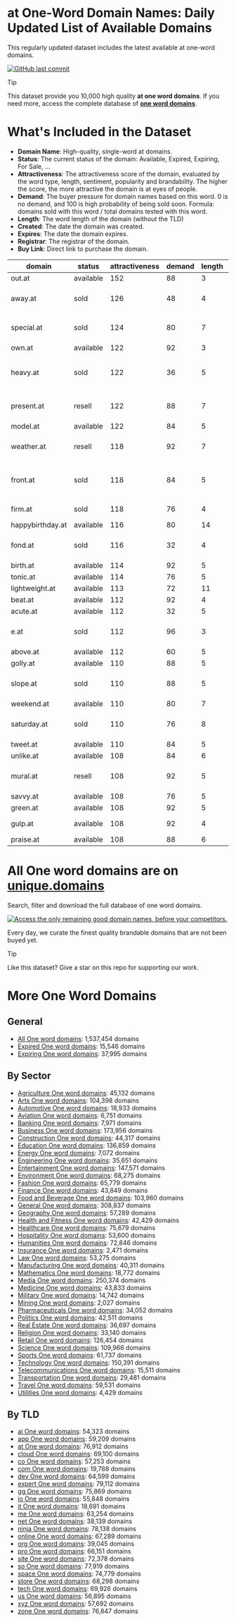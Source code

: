 
# **at One-Word Domain Names**: Daily Updated List of Available Domains

This regularly updated dataset includes the latest available at one-word domains.

[![GitHub last commit](https://img.shields.io/github/last-commit/UniqueDomains/at-oneword-domains.svg?style=flat)]() 

> [!TIP]
> This dataset provide you 10,000 high quality **at one word domains**.
> If you need more, access the complete database of **[one word domains](https://unique.domains?utm_source=github&utm_medium=dataset&utm_campaign=at&utm_content=description.top)**.

# What's Included in the Dataset

- **Domain Name**: High-quality, single-word at domains.
- **Status**: The current status of the domain: Available, Expired, Expiring, For Sale, ...
- **Attractiveness**: The attractiveness score of the domain, evaluated by the word type, length, sentiment, popularity and brandability. The higher the score, the more attractive the domain is at eyes of people.
- **Demand**: The buyer pressure for domain names based on this word. 0 is no demand, and 100 is high probability of being sold soon. Formula: domains sold with this word / total domains tested with this word.
- **Length**: The word length of the domain (without the TLD)
- **Created**: The date the domain was created.
- **Expires**: The date the domain expires.
- **Registrar**: The registrar of the domain.
- **Buy Link**: Direct link to purchase the domain.

| domain           | status    | attractiveness | demand | length | created | expires | registrar                                                             | sectors                                            |
| ---------------- | --------- | -------------- | ------ | ------ | ------- | ------- | --------------------------------------------------------------------- | -------------------------------------------------- |
| out.at           | available | 152            | 88     | 3      |         |         |                                                                       | Business,General,Media,Technology                  |
| away.at          | sold      | 126            | 48     | 4      |         |         | Domainers Registrar AG ( https://nic.at/registrar/668 )               | Business,Media,Travel                              |
| special.at       | sold      | 124            | 80     | 7      |         |         | GoDaddy.com, LLC ( https://nic.at/registrar/693 )                     | Business,Media,Retail                              |
| own.at           | available | 122            | 92     | 3      |         |         |                                                                       | Business,Finance,Real Estate                       |
| heavy.at         | sold      | 122            | 36     | 5      |         |         | CSL Computer Service Langenbach GmbH ( https://nic.at/registrar/612 ) | Business,Media,Technology                          |
| present.at       | resell    | 122            | 88     | 7      |         |         | EWBCD GmbH ( https://nic.at/registrar/750 )                           | Business,Education,Media                           |
| model.at         | available | 122            | 84     | 5      |         |         |                                                                       | Business,Fashion,Technology                        |
| weather.at       | resell    | 118            | 92     | 7      |         |         | InterNetX GmbH ( https://nic.at/registrar/80 )                        | Environment,Media,Travel                           |
| front.at         | sold      | 118            | 84     | 5      |         |         | Hosting concepts B.V. / Registrar.eu ( https://nic.at/registrar/648 ) | Business,General,Media,Technology                  |
| firm.at          | sold      | 118            | 76     | 4      |         |         | registrant:     IISP622845-NICAT                                      | Business,Finance,Law                               |
| happybirthday.at | available | 116            | 80     | 14     |         |         |                                                                       | Entertainment,Retail                               |
| fond.at          | sold      | 116            | 32     | 4      |         |         | easyname GmbH ( https://nic.at/registrar/414 )                        | General,Hospitality,Retail                         |
| birth.at         | available | 114            | 92     | 5      |         |         |                                                                       | Healthcare,Humanities,Medicine                     |
| tonic.at         | available | 114            | 76     | 5      |         |         |                                                                       | Health and Fitness,Medicine,Science                |
| lightweight.at   | available | 113            | 72     | 11     |         |         |                                                                       | Automotive,Sports,Technology                       |
| beat.at          | available | 112            | 92     | 4      |         |         |                                                                       | Media,Sports                                       |
| acute.at         | available | 112            | 32     | 5      |         |         |                                                                       | Mathematics,Medicine,Science                       |
| e.at             | sold      | 112            | 96     | 3      |         |         | MarkMonitor Inc. ( https://nic.at/registrar/434 )                     | Food and Beverage,Health and Fitness,Hospitality   |
| above.at         | available | 112            | 60     | 5      |         |         |                                                                       | Business                                           |
| golly.at         | available | 110            | 88     | 5      |         |         |                                                                       | Arts,Media                                         |
| slope.at         | sold      | 110            | 88     | 5      |         |         | InterNetX GmbH ( https://nic.at/registrar/80 )                        | Construction,Engineering,Geography                 |
| weekend.at       | available | 110            | 80     | 7      |         |         |                                                                       | Entertainment,Hospitality,Travel                   |
| saturday.at      | sold      | 110            | 76     | 8      |         |         | NETIM ( https://nic.at/registrar/586 )                                | Entertainment                                      |
| tweet.at         | available | 110            | 84     | 5      |         |         |                                                                       | Entertainment,Media,Technology                     |
| unlike.at        | available | 108            | 84     | 6      |         |         |                                                                       | Business,Technology                                |
| mural.at         | resell    | 108            | 92     | 5      |         |         | InterNetX GmbH ( https://nic.at/registrar/80 )                        | Arts                                               |
| savvy.at         | available | 108            | 76     | 5      |         |         |                                                                       | Business,Media,Technology                          |
| green.at         | available | 108            | 92     | 5      |         |         |                                                                       | Agriculture,Environment,Real Estate                |
| gulp.at          | available | 108            | 92     | 4      |         |         |                                                                       | Entertainment,Food and Beverage,Health and Fitness |
| praise.at        | available | 108            | 88     | 6      |         |         |                                                                       | Humanities,Media,Religion                          |

# All One word domains are on [unique.domains](https://unique.domains?utm_source=github&utm_medium=dataset&utm_campaign=at&utm_content=description.bottom)

Search, filter and download the full database of one word domains.

[![Access the only remaining good domain names, before your competitors.](https://github.com/UniqueDomains/at-oneword-domains/blob/main/unique.domains.jpg?raw=true)](https://unique.domains?utm_source=github&utm_medium=dataset&utm_campaign=at&utm_content=description.image)

Every day, we curate the finest quality brandable domains that are not been buyed yet.

> [!TIP]
> Like this dataset? Give a star on this repo for supporting our work.

# More One Word Domains

## General

- [All One word domains](https://github.com/UniqueDomains/oneword-domains): 1,537,454 domains
- [Expired One word domains](https://github.com/UniqueDomains/expired-oneword-domains): 15,546 domains
- [Expiring One word domains](https://github.com/UniqueDomains/expiring-oneword-domains): 37,995 domains
## By Sector

- [Agriculture One word domains](https://github.com/UniqueDomains/agriculture-oneword-domains): 45,132 domains
- [Arts One word domains](https://github.com/UniqueDomains/arts-oneword-domains): 104,398 domains
- [Automotive One word domains](https://github.com/UniqueDomains/automotive-oneword-domains): 18,933 domains
- [Aviation One word domains](https://github.com/UniqueDomains/aviation-oneword-domains): 6,751 domains
- [Banking One word domains](https://github.com/UniqueDomains/banking-oneword-domains): 7,971 domains
- [Business One word domains](https://github.com/UniqueDomains/business-oneword-domains): 173,956 domains
- [Construction One word domains](https://github.com/UniqueDomains/construction-oneword-domains): 44,317 domains
- [Education One word domains](https://github.com/UniqueDomains/education-oneword-domains): 136,859 domains
- [Energy One word domains](https://github.com/UniqueDomains/energy-oneword-domains): 7,072 domains
- [Engineering One word domains](https://github.com/UniqueDomains/engineering-oneword-domains): 35,651 domains
- [Entertainment One word domains](https://github.com/UniqueDomains/entertainment-oneword-domains): 147,571 domains
- [Environment One word domains](https://github.com/UniqueDomains/environment-oneword-domains): 68,275 domains
- [Fashion One word domains](https://github.com/UniqueDomains/fashion-oneword-domains): 65,779 domains
- [Finance One word domains](https://github.com/UniqueDomains/finance-oneword-domains): 43,849 domains
- [Food and Beverage One word domains](https://github.com/UniqueDomains/food-and-beverage-oneword-domains): 103,960 domains
- [General One word domains](https://github.com/UniqueDomains/general-oneword-domains): 308,837 domains
- [Geography One word domains](https://github.com/UniqueDomains/geography-oneword-domains): 57,289 domains
- [Health and Fitness One word domains](https://github.com/UniqueDomains/health-and-fitness-oneword-domains): 42,429 domains
- [Healthcare One word domains](https://github.com/UniqueDomains/healthcare-oneword-domains): 75,679 domains
- [Hospitality One word domains](https://github.com/UniqueDomains/hospitality-oneword-domains): 53,600 domains
- [Humanities One word domains](https://github.com/UniqueDomains/humanities-oneword-domains): 72,846 domains
- [Insurance One word domains](https://github.com/UniqueDomains/insurance-oneword-domains): 2,471 domains
- [Law One word domains](https://github.com/UniqueDomains/law-oneword-domains): 53,275 domains
- [Manufacturing One word domains](https://github.com/UniqueDomains/manufacturing-oneword-domains): 40,311 domains
- [Mathematics One word domains](https://github.com/UniqueDomains/mathematics-oneword-domains): 18,772 domains
- [Media One word domains](https://github.com/UniqueDomains/media-oneword-domains): 250,374 domains
- [Medicine One word domains](https://github.com/UniqueDomains/medicine-oneword-domains): 43,833 domains
- [Military One word domains](https://github.com/UniqueDomains/military-oneword-domains): 14,742 domains
- [Mining One word domains](https://github.com/UniqueDomains/mining-oneword-domains): 2,027 domains
- [Pharmaceuticals One word domains](https://github.com/UniqueDomains/pharmaceuticals-oneword-domains): 34,052 domains
- [Politics One word domains](https://github.com/UniqueDomains/politics-oneword-domains): 42,511 domains
- [Real Estate One word domains](https://github.com/UniqueDomains/real-estate-oneword-domains): 36,697 domains
- [Religion One word domains](https://github.com/UniqueDomains/religion-oneword-domains): 33,140 domains
- [Retail One word domains](https://github.com/UniqueDomains/retail-oneword-domains): 126,454 domains
- [Science One word domains](https://github.com/UniqueDomains/science-oneword-domains): 109,966 domains
- [Sports One word domains](https://github.com/UniqueDomains/sports-oneword-domains): 61,737 domains
- [Technology One word domains](https://github.com/UniqueDomains/technology-oneword-domains): 150,391 domains
- [Telecommunications One word domains](https://github.com/UniqueDomains/telecommunications-oneword-domains): 15,511 domains
- [Transportation One word domains](https://github.com/UniqueDomains/transportation-oneword-domains): 29,481 domains
- [Travel One word domains](https://github.com/UniqueDomains/travel-oneword-domains): 59,531 domains
- [Utilities One word domains](https://github.com/UniqueDomains/utilities-oneword-domains): 4,429 domains
## By TLD

- [ai One word domains](https://github.com/UniqueDomains/ai-oneword-domains): 54,323 domains
- [app One word domains](https://github.com/UniqueDomains/app-oneword-domains): 59,209 domains
- [at One word domains](https://github.com/UniqueDomains/at-oneword-domains): 76,912 domains
- [cloud One word domains](https://github.com/UniqueDomains/cloud-oneword-domains): 69,100 domains
- [co One word domains](https://github.com/UniqueDomains/co-oneword-domains): 57,253 domains
- [com One word domains](https://github.com/UniqueDomains/com-oneword-domains): 19,788 domains
- [dev One word domains](https://github.com/UniqueDomains/dev-oneword-domains): 64,599 domains
- [expert One word domains](https://github.com/UniqueDomains/expert-oneword-domains): 79,112 domains
- [gg One word domains](https://github.com/UniqueDomains/gg-oneword-domains): 75,869 domains
- [io One word domains](https://github.com/UniqueDomains/io-oneword-domains): 55,848 domains
- [it One word domains](https://github.com/UniqueDomains/it-oneword-domains): 18,691 domains
- [me One word domains](https://github.com/UniqueDomains/me-oneword-domains): 63,254 domains
- [net One word domains](https://github.com/UniqueDomains/net-oneword-domains): 38,139 domains
- [ninja One word domains](https://github.com/UniqueDomains/ninja-oneword-domains): 78,138 domains
- [online One word domains](https://github.com/UniqueDomains/online-oneword-domains): 67,289 domains
- [org One word domains](https://github.com/UniqueDomains/org-oneword-domains): 39,045 domains
- [pro One word domains](https://github.com/UniqueDomains/pro-oneword-domains): 66,151 domains
- [site One word domains](https://github.com/UniqueDomains/site-oneword-domains): 72,378 domains
- [so One word domains](https://github.com/UniqueDomains/so-oneword-domains): 77,919 domains
- [space One word domains](https://github.com/UniqueDomains/space-oneword-domains): 74,779 domains
- [store One word domains](https://github.com/UniqueDomains/store-oneword-domains): 68,298 domains
- [tech One word domains](https://github.com/UniqueDomains/tech-oneword-domains): 69,926 domains
- [us One word domains](https://github.com/UniqueDomains/us-oneword-domains): 56,895 domains
- [xyz One word domains](https://github.com/UniqueDomains/xyz-oneword-domains): 57,692 domains
- [zone One word domains](https://github.com/UniqueDomains/zone-oneword-domains): 76,847 domains
        